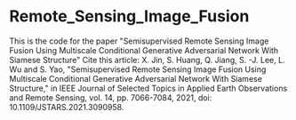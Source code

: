 # Remote_Sensing_Image_Fusion
This is the code for the paper "Semisupervised Remote Sensing Image Fusion Using Multiscale Conditional Generative Adversarial Network With Siamese Structure"
Cite this article: 
X. Jin, S. Huang, Q. Jiang, S. -J. Lee, L. Wu and S. Yao, "Semisupervised Remote Sensing Image Fusion Using Multiscale Conditional Generative Adversarial Network With Siamese Structure," in IEEE Journal of Selected Topics in Applied Earth Observations and Remote Sensing, vol. 14, pp. 7066-7084, 2021, doi: 10.1109/JSTARS.2021.3090958.
